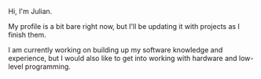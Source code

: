 Hi, I'm Julian.

My profile is a bit bare right now, but I'll be updating it with projects as I finish them.

I am currently working on building up my software knowledge and experience, but I would also like to get into working with hardware and low-level programming.
